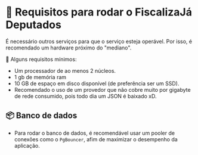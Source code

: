 # 🚀 Requisitos para rodar o FiscalizaJá Deputados
É necessário outros serviços para que o serviço esteja operável. Por isso, é recomendado um hardware próximo do "mediano".

🔧 Alguns requisitos mínimos:

- Um processador de ao menos 2 núcleos.
- 1 gb de memória ram
- 10 GB de espaço em disco disponível (de preferência ser um SSD).
- Recomendado o uso de um provedor que não cobre muito por gigabyte de rede consumido, pois todo dia um JSON é baixado xD.

## 📦 Banco de dados
- Para rodar o banco de dados, é recomendável usar um pooler de conexões como o `PgBouncer`, afim de maximizar o desempenho da aplicação.

